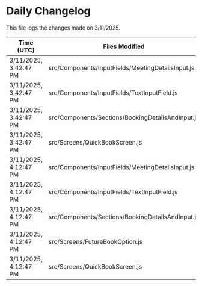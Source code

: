 # Daily Changelog

This file logs the changes made on 3/11/2025.

| Time (UTC)             | Files Modified                    | Changes (Addition/Deletion) |
|------------------------|-----------------------------------|-----------------------------|
| 3/11/2025, 3:42:47 PM | src/Components/InputFields/MeetingDetailsInput.js | 5 Additions & 3 Deletions |
| 3/11/2025, 3:42:47 PM | src/Components/InputFields/TextInputField.js | 10 Additions & 5 Deletions |
| 3/11/2025, 3:42:47 PM | src/Components/Sections/BookingDetailsAndInput.js | 9 Additions & 3 Deletions |
| 3/11/2025, 3:42:47 PM | src/Screens/QuickBookScreen.js | 11 Additions & 3 Deletions |
| 3/11/2025, 4:12:47 PM | src/Components/InputFields/MeetingDetailsInput.js | 5 Additions & 3 Deletions|
| 3/11/2025, 4:12:47 PM | src/Components/InputFields/TextInputField.js | 10 Additions & 5 Deletions|
| 3/11/2025, 4:12:47 PM | src/Components/Sections/BookingDetailsAndInput.js | 9 Additions & 3 Deletions|
| 3/11/2025, 4:12:47 PM | src/Screens/FutureBookOption.js | 11 Additions & 4 Deletions|
| 3/11/2025, 4:12:47 PM | src/Screens/QuickBookScreen.js | 8 Additions & 3 Deletions|
